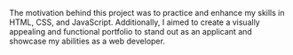 The motivation behind this project was to practice and enhance my skills in HTML, CSS, and JavaScript. Additionally, I aimed to create a visually appealing and functional portfolio to stand out as an applicant and showcase my abilities as a web developer.